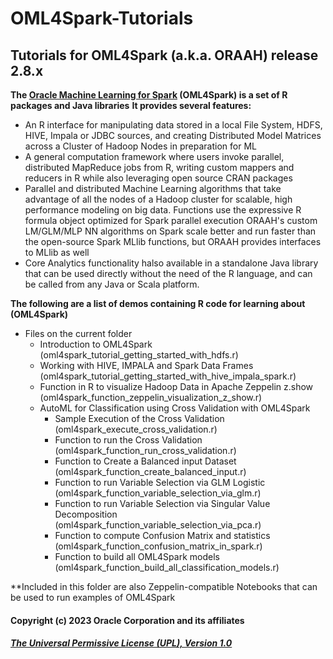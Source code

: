 # OML4Spark-Tutorials

## Tutorials for OML4Spark (a.k.a. ORAAH) release 2.8.x
**The [Oracle Machine Learning for Spark][1] (OML4Spark) is a set of R packages and Java libraries**
**It provides several features:**
- An R interface for manipulating data stored in a local File System, HDFS, HIVE, Impala or JDBC sources, and creating Distributed Model Matrices across a Cluster of Hadoop Nodes in preparation for ML
- A general computation framework where users invoke parallel, distributed MapReduce jobs from R, writing custom mappers and reducers in R while also leveraging open source CRAN packages
- Parallel and distributed Machine Learning algorithms that take advantage of all the nodes of a Hadoop cluster for scalable, high performance modeling on big data. Functions use the expressive R formula object optimized for Spark parallel execution
ORAAH's custom LM/GLM/MLP NN algorithms on Spark scale better and run faster than the open-source Spark MLlib functions, but ORAAH provides interfaces to MLlib as well
- Core Analytics functionality halso available in a standalone Java library that can be used directly without the need of the R language, and can be called from any Java or Scala platform.


**The following are a list of demos containing R code for learning about (OML4Spark)** 
- Files on the current folder
  - Introduction to OML4Spark (oml4spark_tutorial_getting_started_with_hdfs.r)
  - Working with HIVE, IMPALA and Spark Data Frames (oml4spark_tutorial_getting_started_with_hive_impala_spark.r)
  - Function in R to visualize Hadoop Data in Apache Zeppelin z.show (oml4spark_function_zeppelin_visualization_z_show.r)
  - AutoML for Classification using Cross Validation with OML4Spark
    * Sample Execution of the Cross Validation (oml4spark_execute_cross_validation.r)
    * Function to run the Cross Validation (oml4spark_function_run_cross_validation.r)
    * Function to Create a Balanced input Dataset (oml4spark_function_create_balanced_input.r)
    * Function to run Variable Selection via GLM Logistic (oml4spark_function_variable_selection_via_glm.r)
    * Function to run Variable Selection via Singular Value Decomposition (oml4spark_function_variable_selection_via_pca.r)
    * Function to compute Confusion Matrix and statistics (oml4spark_function_confusion_matrix_in_spark.r)
    * Function to build all OML4Spark models (oml4spark_function_build_all_classification_models.r)

**Included in this folder are also Zeppelin-compatible Notebooks that can be used to run examples of OML4Spark

[1]:https://www.oracle.com/database/technologies/datawarehouse-bigdata/oml4spark.html

#### Copyright (c) 2023 Oracle Corporation and its affiliates

##### [The Universal Permissive License (UPL), Version 1.0](https://oss.oracle.com/licenses/upl/)

